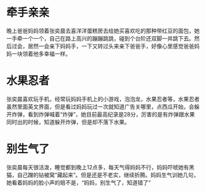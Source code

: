# 牵手亲亲

晚上爸爸妈妈领着张奕晨去喜洋洋蛋糕房去给她买喜欢吃的那种带红豆的面包，她一手牵一个一个，自己在路上高兴的蹦蹦跳跳，碰到个台阶还双脚一并跳下去。然后过会，居然一会亲下妈妈手，一下又转过头来亲下爸爸手，好像心里感觉爸爸妈妈一块领着他多幸福一样。

# 水果忍者

张奕晨喜欢玩手机，经常玩妈妈手机上的小游戏，泡泡龙，水果忍者等，水果忍者虽然里面英文界面，但是看过妈妈玩过一次就知道广告关哪里，点西瓜开始，会躲开炸弹，看到炸弹喊着“炸弹”，她目前最高纪录是28分，厉害的是有炸弹跟水果同时出的时候，知道躲开炸弹，但是却不落下水果。

# 别生气了

张奕晨每天很活泼，睡觉都到晚上12点多，每天气得妈妈不行，妈妈吓唬她有黑猫，自己蹭的钻被窝“藏起来”。但是还是不老实，继续折腾。妈妈生气训她几句，她看着妈妈的脸小声的赔不是，“妈妈，别生气了，知道错了”
